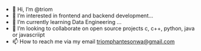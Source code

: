 - 👋 Hi, I’m @triom
- 👀 I’m interested in frontend and backend development...
- 🌱 I’m currently learning Data Engineering ...
- 💞️ I’m looking to collaborate on open source projects c, c++, python, java or javascriipt
- 📫 How to reach me via my email triomphantesonwa@gmail.com

<!---
triom/triom is a ✨ special ✨ repository because its `README.md` (this file) appears on your GitHub profile.
You can click the Preview link to take a look at your changes.
--->
